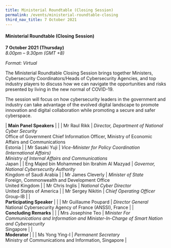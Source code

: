 ```yaml
---
title: Ministerial Roundtable (Closing Session)
permalink: /events/ministerial-roundtable-closing
third_nav_title: 7 October 2021
---
```

#### **Ministerial Roundtable (Closing Session)**

**7 October 2021 (Thursday)**  
*8.00pm – 9.30pm (GMT +8)*

*Format: Virtual*

The Ministerial Roundtable Closing Session brings together Ministers, Cybersecurity Coordinators/Heads of Cybersecurity Agencies, and top industry players to discuss how we can navigate the opportunities and risks presented by living in the new normal of COVID-19. 

The session will focus on how cybersecurity leaders in the government and industry can take advantage of the evolved digital landscape to promote innovation and digital collaboration while promoting a secure and safer cyberspace.

| **Main Panel Speakers**                          |                                                                                                                                       |
| Mr Raul Rikk                               | *Director, Department of National Cyber Security*<br>Office of Government Chief Information Officer, Ministry of Economic Affairs and Communications<br>Estonia                                                                               |
| Mr Sasaki Yuji                               | *Vice-Minister for Policy Coordination (International Affairs)<br>Ministry of Internal Affairs and Communications*<br>Japan |
| Eng Majed bin Mohammed bin Ibrahim Al Mazyad | *Governor, National Cybersecurity Authority*<br>Kingdom of Saudi Arabia                                                                                      |
| Mr James Cleverly                            | *Minister of State*<br>Foreign, Commonwealth and Development Office<br>United Kingdom                                                                                    |
| Mr Chris Inglis                              | *National Cyber Director*<br>United States of America                                                                                                               |
| Mr Sergey Nikitin                            | *Chief Operating Officer*<br>Group-IB                                                                                                               |
| <br> **Participating Speaker**                       |                                                                                                                                       |
| Mr Guillaume Poupard                         | *Director General*<br>National Cybersecurity Agency of France (ANSSI), France                                                                                                                      |
| <br> **Concluding Remarks**          |                                                              |
| Mrs Josephine Teo  | *Minister For Communications and Information and Minister-In-Charge of Smart Nation and Cybersecurity*<br>Singapore                  |
| <br> **Moderator**                                    |                                                                                                                                       |
| Ms Yong Ying-I                               | *Permanent Secretary*<br>Ministry of Communications and Information, Singapore                                                                                                                   |